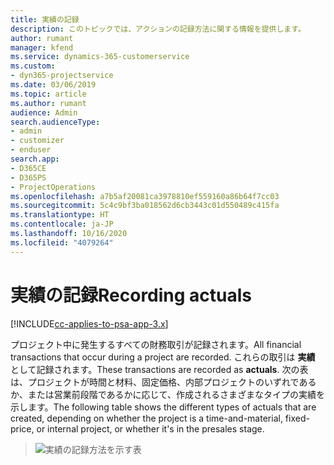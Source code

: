 ```yaml
---
title: 実績の記録
description: このトピックでは、アクションの記録方法に関する情報を提供します。
author: rumant
manager: kfend
ms.service: dynamics-365-customerservice
ms.custom:
- dyn365-projectservice
ms.date: 03/06/2019
ms.topic: article
ms.author: rumant
audience: Admin
search.audienceType:
- admin
- customizer
- enduser
search.app:
- D365CE
- D365PS
- ProjectOperations
ms.openlocfilehash: a7b5af20081ca3978810ef559160a86b64f7cc03
ms.sourcegitcommit: 5c4c9bf3ba018562d6cb3443c01d550489c415fa
ms.translationtype: HT
ms.contentlocale: ja-JP
ms.lasthandoff: 10/16/2020
ms.locfileid: "4079264"
---
```

# <a name="recording-actuals"></a><span data-ttu-id="deb8d-103">実績の記録</span><span class="sxs-lookup"><span data-stu-id="deb8d-103">Recording actuals</span></span> 

[!INCLUDE[cc-applies-to-psa-app-3.x](../includes/cc-applies-to-psa-app-3x.md)]

<span data-ttu-id="deb8d-104">プロジェクト中に発生するすべての財務取引が記録されます。</span><span class="sxs-lookup"><span data-stu-id="deb8d-104">All financial transactions that occur during a project are recorded.</span></span> <span data-ttu-id="deb8d-105">これらの取引は **実績** として記録されます。</span><span class="sxs-lookup"><span data-stu-id="deb8d-105">These transactions are recorded as **actuals**.</span></span> <span data-ttu-id="deb8d-106">次の表は、プロジェクトが時間と材料、固定価格、内部プロジェクトのいずれであるか、または営業前段階であるかに応じて、作成されるさまざまなタイプの実績を示します。</span><span class="sxs-lookup"><span data-stu-id="deb8d-106">The following table shows the different types of actuals that are created, depending on whether the project is a time-and-material, fixed-price, or internal project, or whether it's in the presales stage.</span></span>

> ![実績の記録方法を示す表](media/advanced-table2.png)

